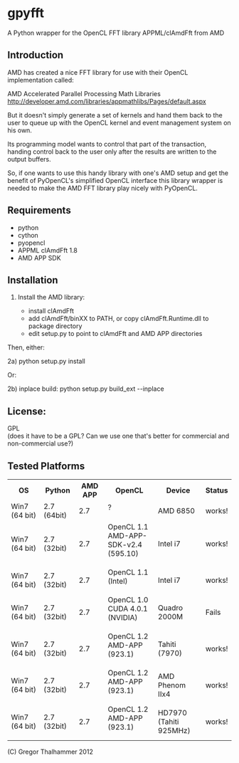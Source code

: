 gpyfft
======
A Python wrapper for the OpenCL FFT library APPML/clAmdFft from AMD

Introduction
------------
AMD has created a nice FFT library for use with their OpenCL implementation
called:

AMD Accelerated Parallel Processing Math Libraries<br/>
http://developer.amd.com/libraries/appmathlibs/Pages/default.aspx

But it doesn't simply generate a set of kernels and hand them back to the user to queue
up with the OpenCL kernel and event management system on his own.

Its programming model wants to control that part of the transaction, handing 
control back to the user only after the results are written to the output buffers.

So, if one wants to use this handy library with one's AMD setup and get the
benefit of PyOpenCL's simplified OpenCL interface this library wrapper is needed 
to make the AMD FFT library play nicely with PyOpenCL.

Requirements
------------
* python
* cython
* pyopencl
* APPML clAmdFft 1.8
* AMD APP SDK

Installation
------------

1)  Install the AMD library:

    * install clAmdFft
    * add clAmdFft/binXX to PATH, or copy clAmdFft.Runtime.dll to package directory
    * edit setup.py to point to clAmdFft and AMD APP directories

  Then, either:
  
2a) python setup.py install
  <p/>Or:<p/>
2b) inplace build:
  python setup.py build_ext --inplace

License:
--------
 GPL
 <br/>
(does it have to be a GPL?  Can we use one that's better for commercial and non-commercial use?)

Tested Platforms
----------------
<table width="100%">
  <tr>
    <th>OS</th><th>Python</th><th>AMD APP</th><th>OpenCL</th><th>Device</th><th>Status</th>
  </tr>
  <tr>
    <td>Win7 (64 bit)</td>
    <td>2.7 (64bit)</td>
    <td>2.7</td>
    <td>?<p/></td>
    <td>AMD 6850</td>
    <td>works!</td>
  </tr>
  
  <tr>
    <td>Win7 (64 bit)</td>
    <td>2.7 (32bit)</td>
    <td>2.7</td>
    <td>OpenCL 1.1<br/>AMD-APP-SDK-v2.4<br/>(595.10)<p/></td>
    <td>Intel i7</td>
    <td>works!</td>    
  </tr>
  
  <tr>
    <td>Win7 (64 bit)</td>
    <td>2.7 (32bit)</td>
    <td>2.7</td>
    <td>OpenCL 1.1<br/>(Intel)<p/></td>
    <td>Intel i7</td>
    <td>works!</td>    
  </tr>

  <tr>
    <td>Win7 (64 bit)</td>
    <td>2.7 (32bit)</td>
    <td>2.7</td>
    <td>OpenCL 1.0<br/>CUDA 4.0.1<br/>(NVIDIA)<p/></td>
    <td>Quadro 2000M</td>
    <td>Fails</td>    
  </tr>
  
  <tr>
    <td>Win7 (64 bit)</td>
    <td>2.7 (32bit)</td>
    <td>2.7</td>
    <td>OpenCL 1.2<br/>AMD-APP<br/>(923.1)<p/></td>
    <td>Tahiti (7970)</td>
    <td>works!</td>    
  </tr>

  <tr>
    <td>Win7 (64 bit)</td>
    <td>2.7 (32bit)</td>
    <td>2.7</td>
    <td>OpenCL 1.2<br/>AMD-APP<br/>(923.1)<p/></td>
    <td>AMD Phenom IIx4</td>
    <td>works!</td>    
  </tr>

  <tr>
    <td>Win7 (64 bit)</td>
    <td>2.7 (32bit)</td>
    <td>2.7</td>
    <td>OpenCL 1.2<br/>AMD-APP<br/>(923.1)<p/></td>
    <td>HD7970<br/>(Tahiti 925MHz)</td>
    <td>works!</td>    
  </tr>

</table>

(C) Gregor Thalhammer 2012

